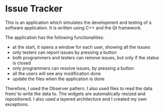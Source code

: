Issue Tracker
===============

This is an application which simulates the development and testing of a software application. It is written using C++ and the Qt framework. 

The application has the following functionalities:
  * at the start, it opens a window for each user, showing all the issues
  * only testers can report issues by pressing a button
  * both programmers and testers can remove issues, but only if the status is closed
  * only programmers can resolve issues, by pressing a button
  * all the users will see any modification done
  * update the files when the application is done
  
Therefore, I used the Observer pattern. I also used files to read the data from/ to write the data to.
The widgets are automatically resized and repositioned. I also used a layered architecture and I created my own exceptions.

